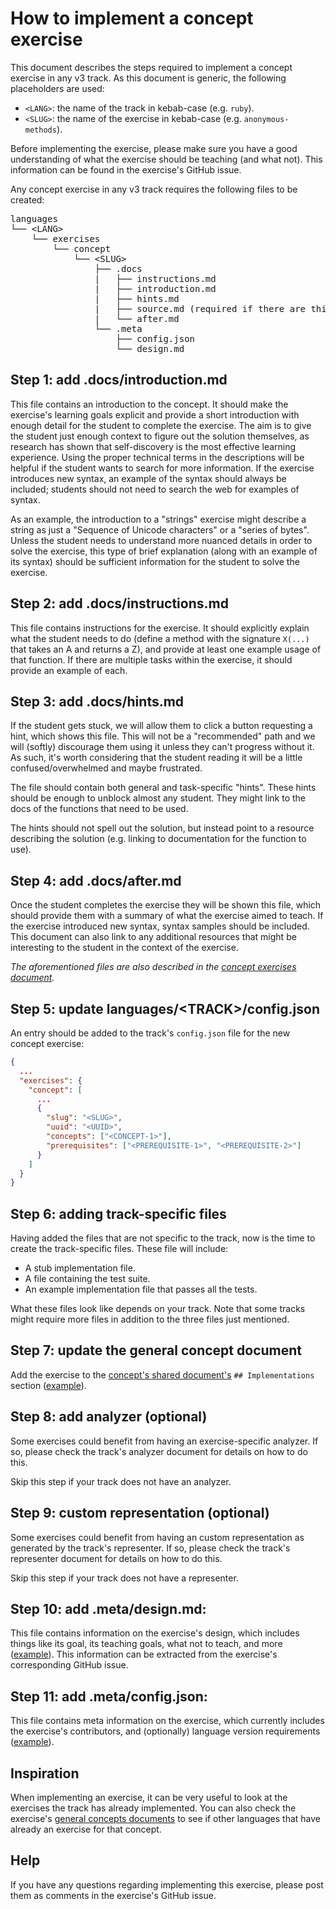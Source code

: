 # How to implement a concept exercise

This document describes the steps required to implement a concept exercise in any v3 track. As this document is generic, the following placeholders are used:

- `<LANG>`: the name of the track in kebab-case (e.g. `ruby`).
- `<SLUG>`: the name of the exercise in kebab-case (e.g. `anonymous-methods`).

Before implementing the exercise, please make sure you have a good understanding of what the exercise should be teaching (and what not). This information can be found in the exercise's GitHub issue.

Any concept exercise in any v3 track requires the following files to be created:

<pre>
languages
└── &lt;LANG&gt;
    └── exercises
        └── concept
            └── &lt;SLUG&gt;
                ├── .docs
                |   ├── instructions.md
                |   ├── introduction.md
                |   ├── hints.md
                |   ├── source.md (required if there are third-party sources)
                |   └── after.md
                └── .meta
                    ├── config.json
                    └── design.md
</pre>

## Step 1: add .docs/introduction.md

This file contains an introduction to the concept. It should make the exercise's learning goals explicit and provide a short introduction with enough detail for the student to complete the exercise. The aim is to give the student just enough context to figure out the solution themselves, as research has shown that self-discovery is the most effective learning experience. Using the proper technical terms in the descriptions will be helpful if the student wants to search for more information. If the exercise introduces new syntax, an example of the syntax should always be included; students should not need to search the web for examples of syntax.

As an example, the introduction to a "strings" exercise might describe a string as just a "Sequence of Unicode characters" or a "series of bytes". Unless the student needs to understand more nuanced details in order to solve the exercise, this type of brief explanation (along with an example of its syntax) should be sufficient information for the student to solve the exercise.

## Step 2: add .docs/instructions.md

This file contains instructions for the exercise. It should explicitly explain what the student needs to do (define a method with the signature `X(...)` that takes an A and returns a Z), and provide at least one example usage of that function. If there are multiple tasks within the exercise, it should provide an example of each.

## Step 3: add .docs/hints.md

If the student gets stuck, we will allow them to click a button requesting a hint, which shows this file. This will not be a "recommended" path and we will (softly) discourage them using it unless they can't progress without it. As such, it's worth considering that the student reading it will be a little confused/overwhelmed and maybe frustrated.

The file should contain both general and task-specific "hints". These hints should be enough to unblock almost any student. They might link to the docs of the functions that need to be used.

The hints should not spell out the solution, but instead point to a resource describing the solution (e.g. linking to documentation for the function to use).

## Step 4: add .docs/after.md

Once the student completes the exercise they will be shown this file, which should provide them with a summary of what the exercise aimed to teach. If the exercise introduced new syntax, syntax samples should be included. This document can also link to any additional resources that might be interesting to the student in the context of the exercise.

_The aforementioned files are also described in the [concept exercises document][docs-concept-exercises]._

## Step 5: update languages/&lt;TRACK&gt;/config.json

An entry should be added to the track's `config.json` file for the new concept exercise:

```json
{
  ...
  "exercises": {
    "concept": [
      ...
      {
        "slug": "<SLUG>",
        "uuid": "<UUID>",
        "concepts": ["<CONCEPT-1>"],
        "prerequisites": ["<PREREQUISITE-1>", "<PREREQUISITE-2>"]
      }
    ]
  }
}
```

## Step 6: adding track-specific files

Having added the files that are not specific to the track, now is the time to create the track-specific files. These file will include:

- A stub implementation file.
- A file containing the test suite.
- An example implementation file that passes all the tests.

What these files look like depends on your track. Note that some tracks might require more files in addition to the three files just mentioned.

## Step 7: update the general concept document

Add the exercise to the [concept's shared document's][reference] `## Implementations` section ([example](https://github.com/exercism/v3/blob/master/reference/types/string.md#implementations)).

## Step 8: add analyzer (optional)

Some exercises could benefit from having an exercise-specific analyzer. If so, please check the track's analyzer document for details on how to do this.

Skip this step if your track does not have an analyzer.

## Step 9: custom representation (optional)

Some exercises could benefit from having an custom representation as generated by the track's representer. If so, please check the track's representer document for details on how to do this.

Skip this step if your track does not have a representer.

## Step 10: add .meta/design.md:

This file contains information on the exercise's design, which includes things like its goal, its teaching goals, what not to teach, and more ([example][meta-design]). This information can be extracted from the exercise's corresponding GitHub issue.

## Step 11: add .meta/config.json:

This file contains meta information on the exercise, which currently includes the exercise's contributors, and (optionally) language version requirements ([example][meta-config-json]).

## Inspiration

When implementing an exercise, it can be very useful to look at the exercises the track has already implemented. You can also check the exercise's [general concepts documents][reference] to see if other languages that have already an exercise for that concept.

## Help

If you have any questions regarding implementing this exercise, please post them as comments in the exercise's GitHub issue.

[docs-concept-exercises]: ../concept-exercises.md
[reference]: ../../reference/concepts/README.md
[meta-design]: ../../languages/csharp/exercises/concept/flag-enums/.meta/design.md
[meta-config-json]: ../../languages/csharp/exercises/concept/flag-enums/.meta/config.json
